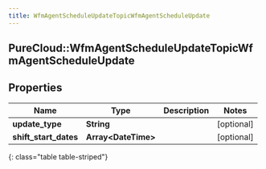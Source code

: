 ```yaml
---
title: WfmAgentScheduleUpdateTopicWfmAgentScheduleUpdate
---
```

## PureCloud::WfmAgentScheduleUpdateTopicWfmAgentScheduleUpdate

## Properties

|Name | Type | Description | Notes|
|------------ | ------------- | ------------- | -------------|
| **update_type** | **String** |  | [optional] |
| **shift_start_dates** | **Array&lt;DateTime&gt;** |  | [optional] |
{: class="table table-striped"}


